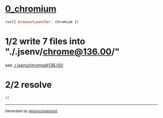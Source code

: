 # [0_chromium](../../inlining_dev.test.mjs#L20)

```js
run({ browserLauncher: chromium })
```

# 1/2 write 7 files into "./.jsenv/chrome@136.00/"

see [./.jsenv/chrome@136.00/](./.jsenv/chrome@136.00/)

# 2/2 resolve

```js
42
```

---

<sub>
  Generated by <a href="https://github.com/jsenv/core/tree/main/packages/tooling/snapshot">@jsenv/snapshot</a>
</sub>
